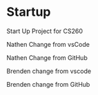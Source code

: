 # Startup
Start Up Project for CS260

Nathen Change from vsCode

Nathen Change from GitHub

Brenden change from vscode

Brenden change from GitHub
